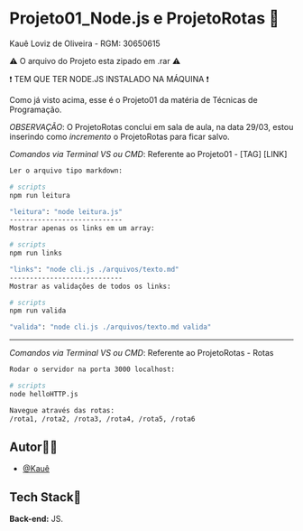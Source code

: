 # Projeto01_Node.js e ProjetoRotas 🎲
Kauê Loviz de Oliveira - RGM: 30650615

⚠️ O arquivo do Projeto esta zipado em .rar ⚠️

❗ TEM QUE TER NODE.JS INSTALADO NA MÁQUINA ❗

Como já visto acima, esse é o Projeto01 da matéria de Técnicas de Programação.

*OBSERVAÇÃO*: O ProjetoRotas conclui em sala de aula, na data 29/03, estou inserindo como *incremento* o ProjetoRotas para ficar salvo.

*Comandos via Terminal VS ou CMD*: Referente ao Projeto01 - [TAG] [LINK]
```bash
Ler o arquivo tipo markdown:

# scripts
npm run leitura

"leitura": "node leitura.js"
----------------------------
Mostrar apenas os links em um array:

# scripts
npm run links

"links": "node cli.js ./arquivos/texto.md"
----------------------------
Mostrar as validações de todos os links:

# scripts
npm run valida

"valida": "node cli.js ./arquivos/texto.md valida"
```

__________________________________________________

*Comandos via Terminal VS ou CMD*: Referente ao ProjetoRotas - Rotas
```bash
Rodar o servidor na porta 3000 localhost:

# scripts
node helloHTTP.js

Navegue através das rotas:
/rota1, /rota2, /rota3, /rota4, /rota5, /rota6
```

## Autor🙋‍♂️
- [@Kauê](https://github.com/KaueLoviz)

 
## Tech Stack📝
**Back-end:** JS.
